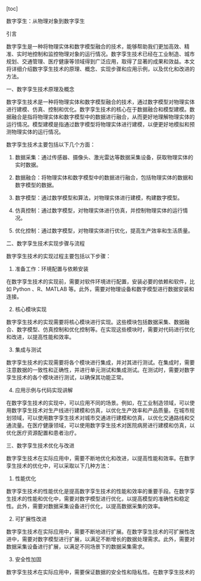 
[toc]                    
                
                
数字孪生：从物理对象到数字孪生

引言

数字孪生是一种将物理实体和数字模型融合的技术，能够帮助我们更加高效、精准、实时地控制和监控物理对象的运行情况。数字孪生技术已经在工业制造、城市规划、交通管理、医疗健康等领域得到广泛应用，取得了显著的成果和效益。本文将详细介绍数字孪生技术的原理、概念、实现步骤和应用示例，以及优化和改进的方法。

一、数字孪生技术原理及概念

数字孪生技术是一种将物理实体和数字模型融合的技术，通过数字模型对物理实体进行建模、仿真、控制和优化。数字孪生技术的核心在于数据融合和模型建模。数据融合是指将物理实体和数字模型中的数据进行融合，从而更好地理解物理实体的运行情况。模型建模是指通过数字模型将物理实体进行建模，以便更好地模拟和预测物理实体的运行情况。

数字孪生技术主要包括以下几个方面：

1. 数据采集：通过传感器、摄像头、激光雷达等数据采集设备，获取物理实体的实时数据。

2. 数据融合：将物理实体和数字模型中的数据进行融合，包括物理实体的数据和数字模型的数据。

3. 数字模型：通过数学模型和算法，对物理实体进行建模，构建数字模型。

4. 仿真控制：通过数字模型，对物理实体进行仿真，并控制物理实体的运行情况。

5. 优化控制：通过数字模型，对物理实体进行优化，提高生产效率和生活质量。

二、数字孪生技术实现步骤与流程

数字孪生技术的实现过程主要包括以下步骤：

1. 准备工作：环境配置与依赖安装

在数字孪生技术的实现前，需要对软件环境进行配置，安装必要的依赖和软件，比如 Python 、R、MATLAB 等。此外，需要对物理设备和数字模型进行数据安装和连接。

2. 核心模块实现

数字孪生技术的实现需要将核心模块进行实现。这些模块包括数据采集、数据融合、数字模型、仿真控制和优化控制等。在实现这些模块时，需要对代码进行优化和改进，以提高性能和效率。

3. 集成与测试

数字孪生技术的实现需要将各个模块进行集成，并对其进行测试。在集成时，需要注意数据的一致性和正确性，并进行单元测试和集成测试。在测试时，需要对数字孪生技术的各个模块进行测试，以确保其功能正常。

4. 应用示例与代码实现讲解

在数字孪生技术的实现中，可以应用不同的场景。例如，在工业制造领域，可以使用数字孪生技术对生产线进行建模和仿真，以优化生产效率和产品质量。在城市规划领域，可以使用数字孪生技术对城市交通进行建模和仿真，以优化交通路线和交通流量。在医疗健康领域，可以使用数字孪生技术对医院病房进行建模和仿真，以优化医疗资源配置和患者治疗。

三、数字孪生技术优化与改进

数字孪生技术在实际应用中，需要不断地优化和改进，以提高性能和效率。在数字孪生技术的优化中，可以采取以下几种方法：

1. 性能优化

数字孪生技术的性能优化是提高数字孪生技术的性能和效率的重要手段。在数字孪生技术的性能和优化中，需要对数字模型进行优化，以提高模型的准确性和稳定性。此外，需要对数据采集设备进行优化，以提高数据采集的效率。

2. 可扩展性改进

数字孪生技术在实际应用中，需要不断地进行扩展。在数字孪生技术的可扩展性改进中，需要对数字模型进行扩展，以满足不断增长的数据处理需求。此外，需要对数据采集设备进行扩展，以满足不同场景下的数据采集需求。

3. 安全性加固

数字孪生技术在实际应用中，需要保证数据的安全性和隐私性。在数字孪生技术的

